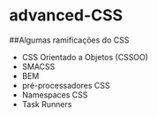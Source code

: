 # advanced-CSS
##Algumas ramificações do CSS

<ul>
  <li>CSS Orientado a Objetos (CSSOO)</li>
  <li>SMACSS</li>
  <li>BEM</li>
  <li>pré-processadores CSS</li>
  <li>Namespaces CSS</li>
  <li>Task Runners</li>
</ul>
